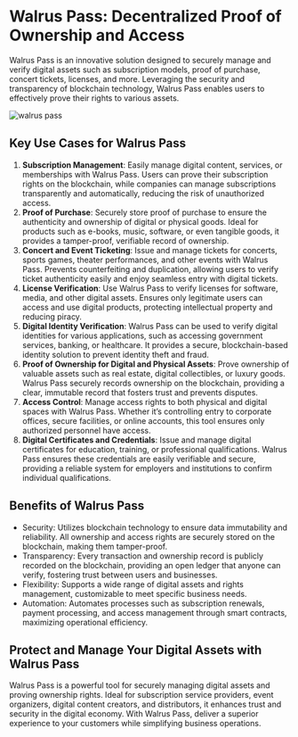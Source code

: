 # Walrus Pass: Decentralized Proof of Ownership and Access

Walrus Pass is an innovative solution designed to securely manage and verify digital assets such as subscription models, proof of purchase, concert tickets, licenses, and more. Leveraging the security and transparency of blockchain technology, Walrus Pass enables users to effectively prove their rights to various assets.

![walrus pass](https://docs.zktx.io/images/walrus-pass.svg)

## Key Use Cases for Walrus Pass

1. **Subscription Management**: Easily manage digital content, services, or memberships with Walrus Pass. Users can prove their subscription rights on the blockchain, while companies can manage subscriptions transparently and automatically, reducing the risk of unauthorized access.
1. **Proof of Purchase**: Securely store proof of purchase to ensure the authenticity and ownership of digital or physical goods. Ideal for products such as e-books, music, software, or even tangible goods, it provides a tamper-proof, verifiable record of ownership.
1. **Concert and Event Ticketing**: Issue and manage tickets for concerts, sports games, theater performances, and other events with Walrus Pass. Prevents counterfeiting and duplication, allowing users to verify ticket authenticity easily and enjoy seamless entry with digital tickets.
1. **License Verification**: Use Walrus Pass to verify licenses for software, media, and other digital assets. Ensures only legitimate users can access and use digital products, protecting intellectual property and reducing piracy.
1. **Digital Identity Verification**: Walrus Pass can be used to verify digital identities for various applications, such as accessing government services, banking, or healthcare. It provides a secure, blockchain-based identity solution to prevent identity theft and fraud.
1. **Proof of Ownership for Digital and Physical Assets**: Prove ownership of valuable assets such as real estate, digital collectibles, or luxury goods. Walrus Pass securely records ownership on the blockchain, providing a clear, immutable record that fosters trust and prevents disputes.
1. **Access Control**: Manage access rights to both physical and digital spaces with Walrus Pass. Whether it’s controlling entry to corporate offices, secure facilities, or online accounts, this tool ensures only authorized personnel have access.
1. **Digital Certificates and Credentials**: Issue and manage digital certificates for education, training, or professional qualifications. Walrus Pass ensures these credentials are easily verifiable and secure, providing a reliable system for employers and institutions to confirm individual qualifications.

## Benefits of Walrus Pass

* Security: Utilizes blockchain technology to ensure data immutability and reliability. All ownership and access rights are securely stored on the blockchain, making them tamper-proof.
* Transparency: Every transaction and ownership record is publicly recorded on the blockchain, providing an open ledger that anyone can verify, fostering trust between users and businesses.
* Flexibility: Supports a wide range of digital assets and rights management, customizable to meet specific business needs.
* Automation: Automates processes such as subscription renewals, payment processing, and access management through smart contracts, maximizing operational efficiency.

## Protect and Manage Your Digital Assets with Walrus Pass

Walrus Pass is a powerful tool for securely managing digital assets and proving ownership rights. Ideal for subscription service providers, event organizers, digital content creators, and distributors, it enhances trust and security in the digital economy. With Walrus Pass, deliver a superior experience to your customers while simplifying business operations.
